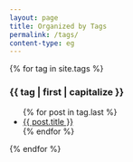```yaml
---
layout: page
title: Organized by Tags
permalink: /tags/
content-type: eg
---
```


<!-- Bootstrap core CSS -->
<link crossorigin="anonymous" href="https://cdn.jsdelivr.net/npm/bootstrap@4.5.3/dist/css/bootstrap.min.css" integrity="sha384-TX8t27EcRE3e/ihU7zmQxVncDAy5uIKz4rEkgIXeMed4M0jlfIDPvg6uqKI2xXr2" rel="stylesheet">

<link rel="stylesheet" href="{{ "/css/main.css" | prepend: site.baseurl | replace: '//', '/' }}">

<style>
.category-content a {
    text-decoration: none;
    color: #4183c4;
}

.category-content a:hover {
    text-decoration: underline;
    color: #4183c4;
}
</style>

<div class="row">
    {% for tag in site.tags %}
    <div class="col-xl-4 col-lg-6 col-12" >
        <h3 id="{{ tag | first }}">{{ tag | first | capitalize }}</h3>
        <ul class="overflow-auto" id="tag-grid">
        {% for post in tag.last %}
            <li id="category-content"><a href="{{post.url}}">{{ post.title }}</a></li>
        {% endfor %}
        </ul>
    </div>
    {% endfor %}
    <br/>
    <br/>
</div>


